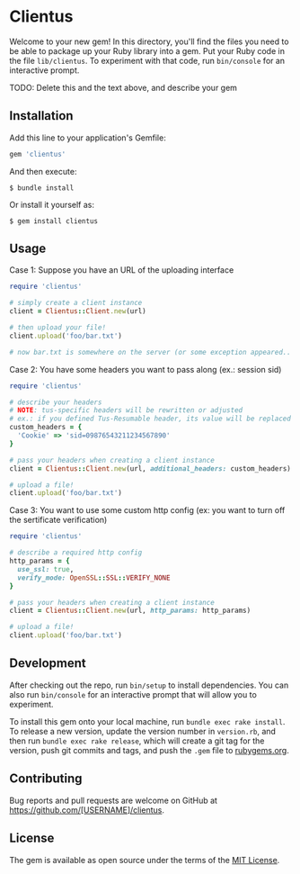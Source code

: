 # Clientus

Welcome to your new gem! In this directory, you'll find the files you need to be able to package up your Ruby library into a gem. Put your Ruby code in the file `lib/clientus`. To experiment with that code, run `bin/console` for an interactive prompt.

TODO: Delete this and the text above, and describe your gem

## Installation

Add this line to your application's Gemfile:

```ruby
gem 'clientus'
```

And then execute:

    $ bundle install

Or install it yourself as:

    $ gem install clientus

## Usage

Case 1: Suppose you have an URL of the uploading interface
```ruby
require 'clientus'

# simply create a client instance
client = Clientus::Client.new(url)

# then upload your file!
client.upload('foo/bar.txt')

# now bar.txt is somewhere on the server (or some exception appeared.. ouch!)
```

Case 2: You have some headers you want to pass along (ex.: session sid)
```ruby
require 'clientus'

# describe your headers
# NOTE: tus-specific headers will be rewritten or adjusted
# ex.: if you defined Tus-Resumable header, its value will be replaced with one from the server
custom_headers = {
  'Cookie' => 'sid=09876543211234567890'
}

# pass your headers when creating a client instance
client = Clientus::Client.new(url, additional_headers: custom_headers)

# upload a file!
client.upload('foo/bar.txt')
```

Case 3: You want to use some custom http config (ex: you want to turn off the sertificate verification)
```ruby
require 'clientus'

# describe a required http config
http_params = {
  use_ssl: true,
  verify_mode: OpenSSL::SSL::VERIFY_NONE
}

# pass your headers when creating a client instance
client = Clientus::Client.new(url, http_params: http_params)

# upload a file!
client.upload('foo/bar.txt')
```

## Development

After checking out the repo, run `bin/setup` to install dependencies. You can also run `bin/console` for an interactive prompt that will allow you to experiment.

To install this gem onto your local machine, run `bundle exec rake install`. To release a new version, update the version number in `version.rb`, and then run `bundle exec rake release`, which will create a git tag for the version, push git commits and tags, and push the `.gem` file to [rubygems.org](https://rubygems.org).

## Contributing

Bug reports and pull requests are welcome on GitHub at https://github.com/[USERNAME]/clientus.


## License

The gem is available as open source under the terms of the [MIT License](https://opensource.org/licenses/MIT).
